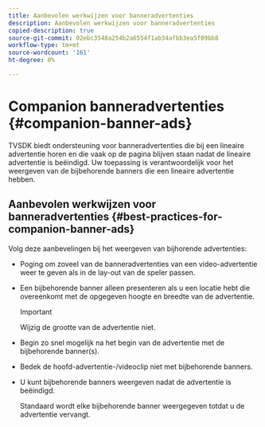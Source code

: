 ```yaml
---
title: Aanbevolen werkwijzen voor banneradvertenties
description: Aanbevolen werkwijzen voor banneradvertenties
copied-description: true
source-git-commit: 02ebc3548a254b2a6554f1ab34afbb3ea5f09bb8
workflow-type: tm+mt
source-wordcount: '161'
ht-degree: 0%

---
```


# Companion banneradvertenties {#companion-banner-ads}

TVSDK biedt ondersteuning voor banneradvertenties die bij een lineaire advertentie horen en die vaak op de pagina blijven staan nadat de lineaire advertentie is beëindigd. Uw toepassing is verantwoordelijk voor het weergeven van de bijbehorende banners die een lineaire advertentie hebben.

## Aanbevolen werkwijzen voor banneradvertenties {#best-practices-for-companion-banner-ads}

Volg deze aanbevelingen bij het weergeven van bijhorende advertenties:

* Poging om zoveel van de banneradvertenties van een video-advertentie weer te geven als in de lay-out van de speler passen.
* Een bijbehorende banner alleen presenteren als u een locatie hebt die overeenkomt met de opgegeven hoogte en breedte van de advertentie.

  >[!IMPORTANT]
  >
  >Wijzig de grootte van de advertentie niet.

* Begin zo snel mogelijk na het begin van de advertentie met de bijbehorende banner(s).
* Bedek de hoofd-advertentie-/videoclip niet met bijbehorende banners.
* U kunt bijbehorende banners weergeven nadat de advertentie is beëindigd.

  Standaard wordt elke bijbehorende banner weergegeven totdat u de advertentie vervangt.

